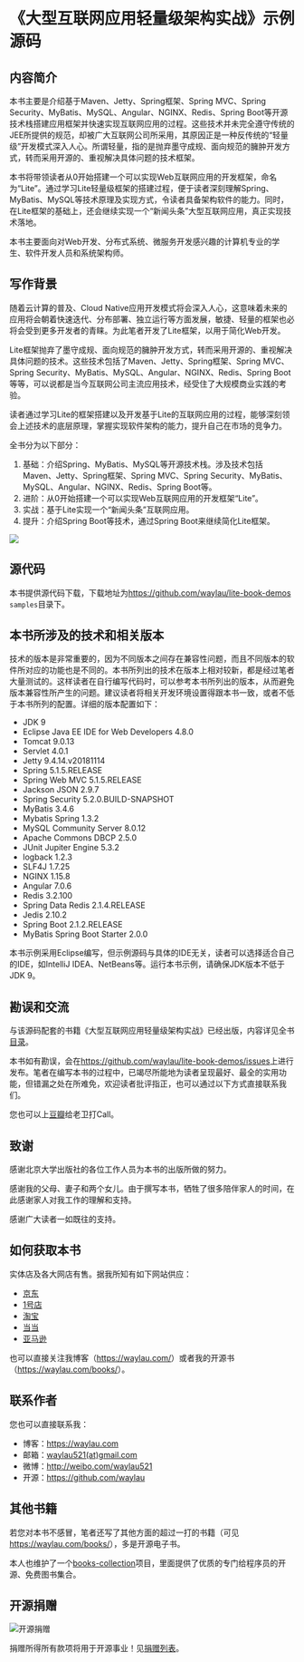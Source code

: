 # 《大型互联网应用轻量级架构实战》示例源码

 

## 内容简介

本书主要是介绍基于Maven、Jetty、Spring框架、Spring MVC、Spring Security、MyBatis、MySQL、Angular、NGINX、Redis、Spring Boot等开源技术栈搭建应用框架并快速实现互联网应用的过程。这些技术并未完全遵守传统的JEE所提供的规范，却被广大互联网公司所采用，其原因正是一种反传统的“轻量级”开发模式深入人心。所谓轻量，指的是抛弃墨守成规、面向规范的臃肿开发方式，转而采用开源的、重视解决具体问题的技术框架。

本书将带领读者从0开始搭建一个可以实现Web互联网应用的开发框架，命名为“Lite”。通过学习Lite轻量级框架的搭建过程，便于读者深刻理解Spring、MyBatis、MySQL等技术原理及实现方式，令读者具备架构软件的能力。同时，在Lite框架的基础上，还会继续实现一个“新闻头条”大型互联网应用，真正实现技术落地。


本书主要面向对Web开发、分布式系统、微服务开发感兴趣的计算机专业的学生、软件开发人员和系统架构师。


## 写作背景

随着云计算的普及、Cloud Native应用开发模式将会深入人心，这意味着未来的应用将会朝着快速迭代、分布部署、独立运行等方面发展，敏捷、轻量的框架也必将会受到更多开发者的青睐。为此笔者开发了Lite框架，以用于简化Web开发。

Lite框架抛弃了墨守成规、面向规范的臃肿开发方式，转而采用开源的、重视解决具体问题的技术。这些技术包括了Maven、Jetty、Spring框架、Spring MVC、Spring Security、MyBatis、MySQL、Angular、NGINX、Redis、Spring Boot等等，可以说都是当今互联网公司主流应用技术，经受住了大规模商业实践的考验。

读者通过学习Lite的框架搭建以及开发基于Lite的互联网应用的过程，能够深刻领会上述技术的底层原理，掌握实现软件架构的能力，提升自己在市场的竞争力。

全书分为以下部分：

1. 基础：介绍Spring、MyBatis、MySQL等开源技术栈。涉及技术包括Maven、Jetty、Spring框架、Spring MVC、Spring Security、MyBatis、MySQL、Angular、NGINX、Redis、Spring Boot等。
2. 进阶：从0开始搭建一个可以实现Web互联网应用的开发框架“Lite”。
3. 实战：基于Lite实现一个“新闻头条”互联网应用。
4. 提升：介绍Spring Boot等技术，通过Spring Boot来继续简化Lite框架。

![](https://wx4.sinaimg.cn/mw690/7e3647b2gy1gan6po9cc5j20u0140e84.jpg)


## 源代码

本书提供源代码下载，下载地址为<https://github.com/waylau/lite-book-demos> `samples`目录下。

## 本书所涉及的技术和相关版本

技术的版本是非常重要的，因为不同版本之间存在兼容性问题，而且不同版本的软件所对应的功能也是不同的。本书所列出的技术在版本上相对较新，都是经过笔者大量测试的。这样读者在自行编写代码时，可以参考本书所列出的版本，从而避免版本兼容性所产生的问题。建议读者将相关开发环境设置得跟本书一致，或者不低于本书所列的配置。详细的版本配置如下：

* JDK 9
* Eclipse Java EE IDE for Web Developers 4.8.0
* Tomcat 9.0.13
* Servlet 4.0.1
* Jetty 9.4.14.v20181114
* Spring 5.1.5.RELEASE
* Spring Web MVC 5.1.5.RELEASE
* Jackson JSON 2.9.7
* Spring Security 5.2.0.BUILD-SNAPSHOT
* MyBatis 3.4.6
* Mybatis Spring 1.3.2
* MySQL Community Server 8.0.12
* Apache Commons DBCP 2.5.0
* JUnit Jupiter Engine 5.3.2
* logback 1.2.3
* SLF4J 1.7.25
* NGINX 1.15.8
* Angular 7.0.6
* Redis 3.2.100
* Spring Data Redis 2.1.4.RELEASE
* Jedis 2.10.2
* Spring Boot 2.1.2.RELEASE
* MyBatis Spring Boot Starter 2.0.0



本书示例采用Eclipse编写，但示例源码与具体的IDE无关，读者可以选择适合自己的IDE，如IntelliJ IDEA、NetBeans等。运行本书示例，请确保JDK版本不低于 JDK 9。

## 勘误和交流

与该源码配套的书籍《大型互联网应用轻量级架构实战》已经出版，内容详见全书[目录](SUMMARY.md)。


本书如有勘误，会在<https://github.com/waylau/lite-book-demos/issues>上进行发布。笔者在编写本书的过程中，已竭尽所能地为读者呈现最好、最全的实用功能，但错漏之处在所难免，欢迎读者批评指正，也可以通过以下方式直接联系我们。

您也可以上[豆瓣](https://book.douban.com/subject/30476287/)给老卫打Call。



## 致谢

感谢北京大学出版社的各位工作人员为本书的出版所做的努力。

感谢我的父母、妻子和两个女儿。由于撰写本书，牺牲了很多陪伴家人的时间，在此感谢家人对我工作的理解和支持。

感谢广大读者一如既往的支持。
 


## 如何获取本书

实体店及各大网店有售。据我所知有如下网站供应：

* [京东](https://search.jd.com/Search?keyword=%E6%9F%B3%E4%BC%9F%E5%8D%AB%20%E5%A4%A7%E5%9E%8B%E4%BA%92%E8%81%94%E7%BD%91%E5%BA%94%E7%94%A8%E8%BD%BB%E9%87%8F%E7%BA%A7%E6%9E%B6%E6%9E%84%E5%AE%9E%E6%88%98&enc=utf-8&wq=%E6%9F%B3%E4%BC%9F%E5%8D%AB%20%E5%A4%A7%E5%9E%8B%E4%BA%92%E8%81%94%E7%BD%91%E5%BA%94%E7%94%A8%E8%BD%BB%E9%87%8F%E7%BA%A7%E6%9E%B6%E6%9E%84%E5%AE%9E%E6%88%98&pvid=c5f3b7b1bc664bbbbbe5c79c46538a1f)
* [1号店](https://search.yhd.com/c0-0/k%25E6%259F%25B3%25E4%25BC%259F%25E5%258D%25AB%2520%25E5%25A4%25A7%25E5%259E%258B%25E4%25BA%2592%25E8%2581%2594%25E7%25BD%2591%25E5%25BA%2594%25E7%2594%25A8%25E8%25BD%25BB%25E9%2587%258F%25E7%25BA%25A7%25E6%259E%25B6%25E6%259E%2584%25E5%25AE%259E%25E6%2588%2598/)
* [淘宝](https://s.taobao.com/search?q=%E6%9F%B3%E4%BC%9F%E5%8D%AB+%E5%A4%A7%E5%9E%8B%E4%BA%92%E8%81%94%E7%BD%91%E5%BA%94%E7%94%A8%E8%BD%BB%E9%87%8F%E7%BA%A7%E6%9E%B6%E6%9E%84%E5%AE%9E%E6%88%98&imgfile=&js=1&stats_click=search_radio_all%3A1&initiative_id=staobaoz_20200106&ie=utf8)
* [当当](http://search.dangdang.com/?key=%C1%F8%CE%B0%CE%C0%20%B4%F3%D0%CD%BB%A5%C1%AA%CD%F8%D3%A6%D3%C3%C7%E1%C1%BF%BC%B6%BC%DC%B9%B9%CA%B5%D5%BD&act=input)
* [亚马逊](https://www.amazon.cn/s?k=%E6%9F%B3%E4%BC%9F%E5%8D%AB+%E5%A4%A7%E5%9E%8B%E4%BA%92%E8%81%94%E7%BD%91%E5%BA%94%E7%94%A8%E8%BD%BB%E9%87%8F%E7%BA%A7%E6%9E%B6%E6%9E%84%E5%AE%9E%E6%88%98&__mk_zh_CN=%E4%BA%9A%E9%A9%AC%E9%80%8A%E7%BD%91%E7%AB%99&ref=nb_sb_noss)


也可以直接关注我博客（<https://waylau.com/>）或者我的开源书（<https://waylau.com/books/>）。


## 联系作者

您也可以直接联系我：

* 博客：https://waylau.com
* 邮箱：[waylau521(at)gmail.com](mailto:waylau521@gmail.com)
* 微博：http://weibo.com/waylau521
* 开源：https://github.com/waylau

## 其他书籍

若您对本书不感冒，笔者还写了其他方面的超过一打的书籍（可见<https://waylau.com/books/>），多是开源电子书。

本人也维护了一个[books-collection](https://github.com/waylau/books-collection)项目，里面提供了优质的专门给程序员的开源、免费图书集合。

## 开源捐赠


![开源捐赠](https://waylau.com/images/showmethemoney-sm.jpg)

捐赠所得所有款项将用于开源事业！见[捐赠列表](https://waylau.com/donate/)。
